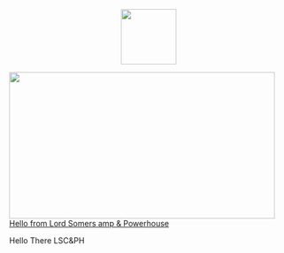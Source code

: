 <div id="header" align="center">
  <img src="https://giphy.com/embed/DBqr5JfVORb56" width="100"/>
</div>

<img src="https://giphy.com/embed/DBqr5JfVORb56" width="480" height="265" frameBorder="0" class="giphy-embed" allowFullScreen></img><a href="https://lscph.org.au">Hello from Lord Somers amp & Powerhouse</a></p>



      

Hello There LSC&PH
